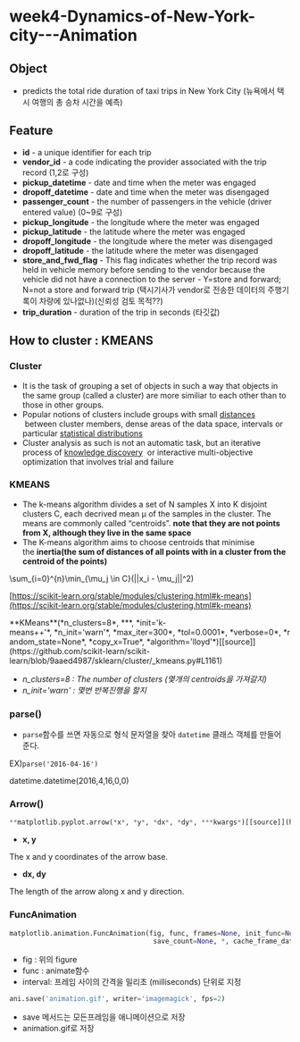 # week4-Dynamics-of-New-York-city---Animation

## Object

- predicts the total ride duration of taxi trips in New York City (뉴욕에서 택시 여행의 총 승차 시간을 예측)

## Feature

- **id** - a unique identifier for each trip
- **vendor_id** - a code indicating the provider associated with the trip record (1,2로 구성)
- **pickup_datetime** - date and time when the meter was engaged
- **dropoff_datetime** - date and time when the meter was disengaged
- **passenger_count** - the number of passengers in the vehicle (driver entered value) (0~9로 구성)
- **pickup_longitude** - the longitude where the meter was engaged
- **pickup_latitude** - the latitude where the meter was engaged
- **dropoff_longitude** - the longitude where the meter was disengaged
- **dropoff_latitude** - the latitude where the meter was disengaged
- **store_and_fwd_flag** - This flag indicates whether the trip record was held in vehicle memory before sending to the vendor because the vehicle did not have a connection to the server - Y=store and forward; N=not a store and forward trip (택시기사가 vendor로 전송한 데이터의 주행기록이 차량에 있나없나)(신뢰성 검토 목적??)
- **trip_duration** - duration of the trip in seconds (타깃값)

## How to cluster : KMEANS

### Cluster

- It is the task of grouping a set of objects in such a way that objects in the same group (called a cluster) are more similiar to each other than to those in other groups.
- Popular notions of clusters include groups with small [distances](https://en.wikipedia.org/wiki/Distance_function)
 between cluster members, dense areas of the data space, intervals or particular [statistical distributions](https://en.wikipedia.org/wiki/Statistical_distribution)
- Cluster analysis as such is not an automatic task, but an iterative process of [knowledge discovery](https://en.wikipedia.org/wiki/Knowledge_discovery)
 or interactive multi-objective optimization that involves trial and failure

### KMEANS

- The k-means algorithm divides a set of N samples X into K disjoint clusters C, each decrived mean μ of the samples in the cluster. The means are commonly called “centroids”. **note that they are not points from X, although they live in the same space**
- The K-means algorithm aims to choose centroids that minimise the **inertia(the sum of distances of all points with in a cluster from the centroid of the points)**

\sum_{i=0}^{n}\min_{\mu_j \in C}(||x_i - \mu_j||^2)


[https://scikit-learn.org/stable/modules/clustering.html#k-means](https://scikit-learn.org/stable/modules/clustering.html#k-means)

<aside>
**KMeans**(*n_clusters=8*, ***, *init='k-means++'*, *n_init='warn'*, *max_iter=300*, *tol=0.0001*, *verbose=0*, *random_state=None*, *copy_x=True*, *algorithm='lloyd'*)[[source]](https://github.com/scikit-learn/scikit-learn/blob/9aaed4987/sklearn/cluster/_kmeans.py#L1161)

</aside>

- *n_clusters=8 : The number of clusters (몇개의 centroids을 가져갈지)*
- *n_init='warn' : 몇번 반복진행을 할지*

### parse()

- `parse`함수를 쓰면 자동으로 형식 문자열을 찾아 `datetime` 클래스 객체를 만들어 준다.

EX)`parse('2016-04-16')`

datetime.datetime(2016,4,16,0,0)

### Arrow()

```python
**matplotlib.pyplot.arrow(*x*, *y*, *dx*, *dy*, ***kwargs*)[[source]](https://github.com/matplotlib/matplotlib/blob/v3.7.1/lib/matplotlib/pyplot.py#L2387-L2389)[#](https://matplotlib.org/stable/api/_as_gen/matplotlib.pyplot.arrow.html#matplotlib.pyplot.arrow)**
```

- **x, y**

The x and y coordinates of the arrow base.

- **dx, dy**

The length of the arrow along x and y direction.

### FuncAnimation

```python
matplotlib.animation.FuncAnimation(fig, func, frames=None, init_func=None, fargs=None, 
                                    save_count=None, *, cache_frame_data=True, **kwargs)
```

- fig : 위의 figure
- func : animate함수
- interval: 프레임 사이의 간격을 밀리초 (milliseconds) 단위로 지정

```python
ani.save('animation.gif', writer='imagemagick', fps=2)
```

- save 메서드는 모든프레임을 애니메이션으로 저장
- animation.gif로 저장
